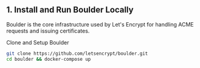 ## 1. Install and Run Boulder Locally
Boulder is the core infrastructure used by Let's Encrypt for handling ACME requests and issuing certificates.

Clone and Setup Boulder
```sh
git clone https://github.com/letsencrypt/boulder.git
cd boulder && docker-compose up
```